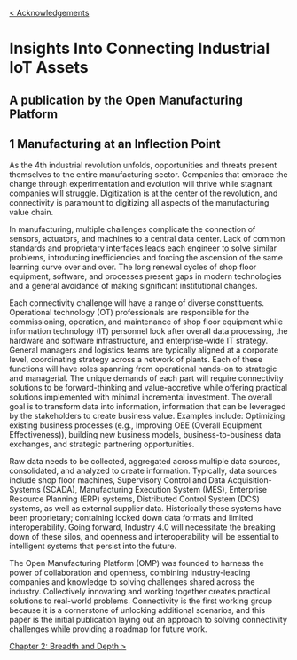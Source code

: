 
[< Acknowledgements](00_Acknowledgements.md)

# Insights Into Connecting Industrial IoT Assets
## A publication by the Open Manufacturing Platform


## 1 Manufacturing at an Inflection Point

As the 4th industrial revolution unfolds, opportunities and threats present themselves to the entire manufacturing sector. Companies that embrace the change through experimentation and evolution will thrive while stagnant companies will struggle. Digitization is at the center of the revolution, and connectivity is paramount to digitizing all aspects of the manufacturing value chain.

In manufacturing, multiple challenges complicate the connection of sensors, actuators, and machines to a central data center. Lack of common standards and proprietary interfaces leads each engineer to solve similar problems, introducing inefficiencies and forcing the ascension of the same learning curve over and over. The long renewal cycles of shop floor equipment, software, and processes present gaps in modern technologies and a general avoidance of making significant institutional changes.

Each connectivity challenge will have a range of diverse constituents. Operational technology (OT) professionals are responsible for the commissioning, operation, and maintenance of shop floor equipment while information technology (IT) personnel look after overall data processing, the hardware and software infrastructure, and enterprise-wide IT strategy. General managers and logistics teams are typically aligned at a corporate level, coordinating strategy across a network of plants. Each of these functions will have roles spanning from operational hands-on to strategic and managerial. The unique demands of each part will require connectivity solutions to be forward-thinking and value-accretive while offering practical solutions implemented with minimal incremental investment. The overall goal is to transform data into information, information that can be leveraged by the stakeholders to create business value. Examples include: Optimizing existing business processes (e.g., Improving OEE (Overall Equipment Effectiveness)), building new business models, business-to-business data exchanges, and strategic partnering opportunities.

Raw data needs to be collected, aggregated across multiple data sources, consolidated, and analyzed to create information. Typically, data sources include shop floor machines, Supervisory Control and Data Acquisition-Systems (SCADA), Manufacturing Execution System (MES), Enterprise Resource Planning (ERP) systems, Distributed Control System (DCS) systems, as well as external supplier data. Historically these systems have been proprietary; containing locked down data formats and limited interoperability. Going forward, Industry 4.0 will necessitate the breaking down of these silos, and openness and interoperability will be essential to intelligent systems that persist into the future.

The Open Manufacturing Platform (OMP) was founded to harness the power of collaboration and openness, combining industry-leading companies and knowledge to solving challenges shared across the industry. Collectively innovating and working together creates practical solutions to real-world problems. Connectivity is the first working group because it is a cornerstone of unlocking additional scenarios, and this paper is the initial publication laying out an approach to solving connectivity challenges while providing a roadmap for future work.

[Chapter 2: Breadth and Depth >](02_Breadth_and_Depth.md)
